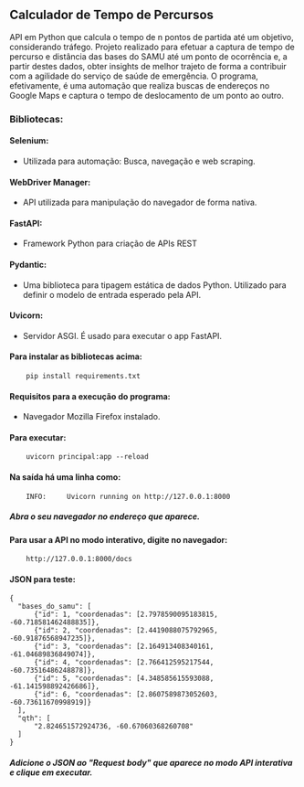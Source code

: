 ## Calculador de Tempo de Percursos
API em Python que calcula o tempo de n pontos de partida até um objetivo, considerando tráfego. Projeto realizado para efetuar a captura de tempo de percurso e distância das bases do SAMU até um ponto de ocorrência e, a partir destes dados, obter insights de melhor trajeto de forma a contribuir com a agilidade do serviço de saúde de emergência. O programa, efetivamente, é uma automação que realiza buscas de endereços no Google Maps e captura o tempo de deslocamento de um ponto ao outro.

### Bibliotecas:

#### Selenium: 
- Utilizada para automação: Busca, navegação e web scraping.

#### WebDriver Manager:
- API utilizada para manipulação do navegador de forma nativa.

#### FastAPI:
- Framework Python para criação de APIs REST

#### Pydantic:
-  Uma biblioteca para tipagem estática de dados Python. Utilizado para definir o modelo de entrada esperado pela API.

#### Uvicorn:
- Servidor ASGI. É usado para executar o app FastAPI. 

#### Para instalar as bibliotecas acima:

        pip install requirements.txt
#### Requisitos para a execução do programa: 
- Navegador Mozilla Firefox instalado.

#### Para executar:

        uvicorn principal:app --reload

#### Na saída há uma linha como: 
        INFO:     Uvicorn running on http://127.0.0.1:8000
##### Abra o seu navegador no endereço que aparece.

#### Para usar a API no modo interativo, digite no navegador:
        http://127.0.0.1:8000/docs 

#### JSON para teste:
    {
      "bases_do_samu": [
          {"id": 1, "coordenadas": [2.7978590095183815, -60.718581462488835]},
          {"id": 2, "coordenadas": [2.4419088075792965, -60.91876568947235]},
          {"id": 3, "coordenadas": [2.164913408340161, -61.04689836849074]},
          {"id": 4, "coordenadas": [2.766412595217544, -60.73516486248878]},
          {"id": 5, "coordenadas": [4.348585615593088, -61.141598892426686]},
          {"id": 6, "coordenadas": [2.8607589873052603, -60.73611670998919]}
      ],
      "qth": [
          "2.824651572924736, -60.67060368260708"
      ]
    }

##### Adicione o JSON ao "Request body" que aparece no modo API interativa e clique em executar.